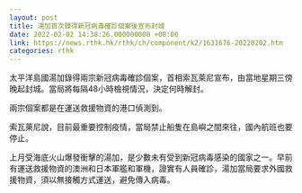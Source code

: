 ```yaml
---
layout: post
title: 湯加首次錄得新冠病毒確診個案後宣布封城
date: 2022-02-02 14:38:26.000000000 +08:00
link: https://news.rthk.hk/rthk/ch/component/k2/1631676-20220202.htm
categories: rthk
---
```


太平洋島國湯加錄得兩宗新冠病毒確診個案，首相索瓦萊尼宣布，由當地星期三傍晚起封城。當局將每隔48小時檢視情況，決定何時解封。

兩宗個案都是在運送救援物資的港口偵測到。

索瓦萊尼說，目前最重要控制疫情，當局禁止船隻在島嶼之間來往，國內航班也要停止。

上月受海底火山爆發衝擊的湯加，是少數未有受到新冠病毒感染的國家之一。早前有運送救援物資的澳洲和日本軍艦和軍機，證實有人員確診，湯加當局要求外國救援物資，須以無接觸方式運送，避免傳入病毒。

